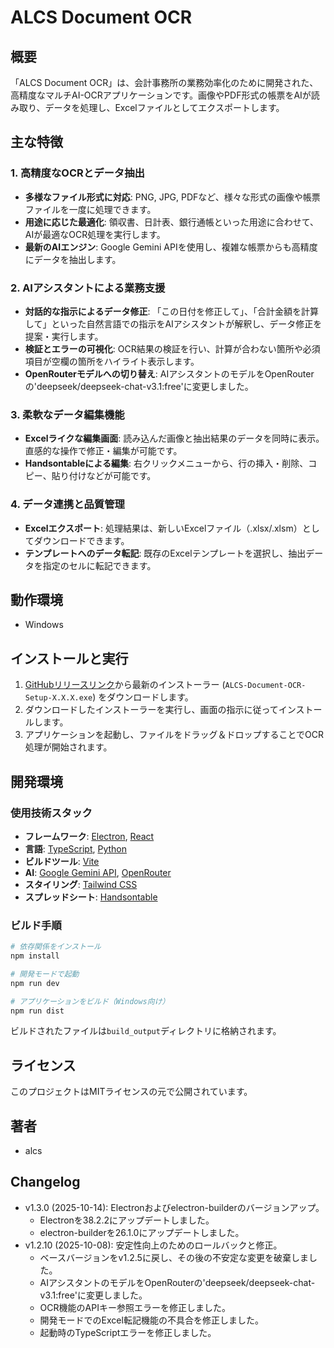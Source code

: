 # ALCS Document OCR

## 概要
「ALCS Document OCR」は、会計事務所の業務効率化のために開発された、高精度なマルチAI-OCRアプリケーションです。画像やPDF形式の帳票をAIが読み取り、データを処理し、Excelファイルとしてエクスポートします。

## 主な特徴

### 1. 高精度なOCRとデータ抽出
- **多様なファイル形式に対応**: PNG, JPG, PDFなど、様々な形式の画像や帳票ファイルを一度に処理できます。
- **用途に応じた最適化**: 領収書、日計表、銀行通帳といった用途に合わせて、AIが最適なOCR処理を実行します。
- **最新のAIエンジン**: Google Gemini APIを使用し、複雑な帳票からも高精度にデータを抽出します。

### 2. AIアシスタントによる業務支援
- **対話的な指示によるデータ修正**: 「この日付を修正して」、「合計金額を計算して」といった自然言語での指示をAIアシスタントが解釈し、データ修正を提案・実行します。
- **検証とエラーの可視化**: OCR結果の検証を行い、計算が合わない箇所や必須項目が空欄の箇所をハイライト表示します。
- **OpenRouterモデルへの切り替え**: AIアシスタントのモデルをOpenRouterの'deepseek/deepseek-chat-v3.1:free'に変更しました。

### 3. 柔軟なデータ編集機能
- **Excelライクな編集画面**: 読み込んだ画像と抽出結果のデータを同時に表示。直感的な操作で修正・編集が可能です。
- **Handsontableによる編集**: 右クリックメニューから、行の挿入・削除、コピー、貼り付けなどが可能です。

### 4. データ連携と品質管理
- **Excelエクスポート**: 処理結果は、新しいExcelファイル（.xlsx/.xlsm）としてダウンロードできます。
- **テンプレートへのデータ転記**: 既存のExcelテンプレートを選択し、抽出データを指定のセルに転記できます。

## 動作環境
- Windows

## インストールと実行

1.  [GitHubリリースリンク](https://github.com/imaialcs/ALCS_document_OCR/releases)から最新のインストーラー (`ALCS-Document-OCR-Setup-X.X.X.exe`) をダウンロードします。
2.  ダウンロードしたインストーラーを実行し、画面の指示に従ってインストールします。
3.  アプリケーションを起動し、ファイルをドラッグ＆ドロップすることでOCR処理が開始されます。

## 開発環境

### 使用技術スタック

- **フレームワーク**: [Electron](https://www.electronjs.org/), [React](https://reactjs.org/)
- **言語**: [TypeScript](https://www.typescriptlang.org/), [Python](https://www.python.org/)
- **ビルドツール**: [Vite](https://vitejs.dev/)
- **AI**: [Google Gemini API](https://ai.google.dev/), [OpenRouter](https://openrouter.ai/)
- **スタイリング**: [Tailwind CSS](https://tailwindcss.com/)
- **スプレッドシート**: [Handsontable](https://handsontable.com/)

### ビルド手順
```bash
# 依存関係をインストール
npm install

# 開発モードで起動
npm run dev

# アプリケーションをビルド（Windows向け）
npm run dist
```
ビルドされたファイルは`build_output`ディレクトリに格納されます。

## ライセンス

このプロジェクトはMITライセンスの元で公開されています。

## 著者
- alcs

## Changelog
- v1.3.0 (2025-10-14): Electronおよびelectron-builderのバージョンアップ。
    - Electronを38.2.2にアップデートしました。
    - electron-builderを26.1.0にアップデートしました。
- v1.2.10 (2025-10-08): 安定性向上のためのロールバックと修正。
    - ベースバージョンをv1.2.5に戻し、その後の不安定な変更を破棄しました。
    - AIアシスタントのモデルをOpenRouterの'deepseek/deepseek-chat-v3.1:free'に変更しました。
    - OCR機能のAPIキー参照エラーを修正しました。
    - 開発モードでのExcel転記機能の不具合を修正しました。
    - 起動時のTypeScriptエラーを修正しました。
